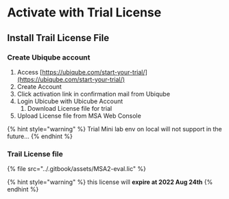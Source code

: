 # Activate with Trial License

## Install Trail License File <a href="#title-text" id="title-text"></a>

### Create Ubiqube account

1. Access [https://ubiqube.com/start-your-trial/](https://ubiqube.com/start-your-trial/)
2. Create Account
3. Click activation link in confirmation mail from Ubiqube
4. Login Ubicube with Ubicube Account
   1. Download License file for trial
5. Upload License file from MSA Web Console

{% hint style="warning" %}
Trial Mini lab env on local will not support in the future…
{% endhint %}

### Trail License file

{% file src="../.gitbook/assets/MSA2-eval.lic" %}

{% hint style="warning" %}
this license will **expire at 2022 Aug 24th**
{% endhint %}
